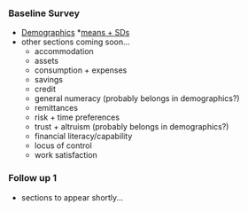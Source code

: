 
### Baseline Survey
 * [Demographics](http://schafik.github.io/bangla/1_demographics.html)
 	*[means + SDs](http://schafik.github.io/bangla/1_demographicsMsDs.html)
 * other sections coming soon...
 	* accommodation
 	* assets 
 	* consumption + expenses
 	* savings
 	* credit
 	* general numeracy (probably belongs in demographics?)
 	* remittances
 	* risk + time preferences 
 	* trust + altruism (probably belongs in demographics?)
 	* financial literacy/capability
 	* locus of control 
 	* work satisfaction 

### Follow up 1
 * sections to appear shortly...

 
